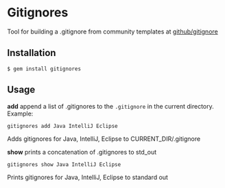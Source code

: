 # Gitignores

Tool for building a .gitignore from community templates at [github/gitignore](https://github.com/github/gitignore)

## Installation

    $ gem install gitignores

## Usage

**add** append a list of .gitignores to the `.gitignore` in the current directory. Example:

    gitignores add Java IntelliJ Eclipse

Adds gitignores for Java, IntelliJ, Eclipse to CURRENT_DIR/.gitignore

**show** prints a concatenation of .gitignores to std_out

    gitignores show Java IntelliJ Eclipse

Prints gitignores for Java, IntelliJ, Eclipse to standard out

